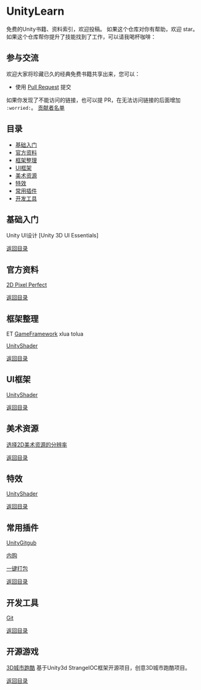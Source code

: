 # UnityLearn
免费的Unity书籍、资料索引，欢迎投稿。
如果这个仓库对你有帮助，欢迎 star。如果这个仓库帮你提升了技能找到了工作，可以请我喝杯咖啡：

## 参与交流

欢迎大家将珍藏已久的经典免费书籍共享出来，您可以：

* 使用 [Pull Request](https://github.com/xJayLee/LearnUnity/pulls) 提交

如果你发现了不能访问的链接，也可以提 PR，在无法访问链接的后面增加 `:worried:`。
[贡献者名单](https://github.com/xJayLee/LearnUnity/graphs/contributors)

## 目录
 * [基础入门](#基础入门)
 * [官方资料](#官方资料)
 * [框架整理](#框架整理)
 * [UI框架](#UI框架)
 * [美术资源](#美术资源)
 * [特效](#特效)
 * [常用插件](#常用插件)
 * [开发工具](#开发工具)

 
## 基础入门
Unity UI设计 [Unity 3D UI Essentials]

[返回目录](#目录)

## 官方资料
[2D Pixel Perfect](https://github.com/Unity-Technologies/2d-pixel-perfect)

[返回目录](#目录)

## 框架整理
ET
[GameFramework](https://gameframework.cn/)
xlua
tolua

[UnityShader](https://github.com/search?p=2&q=unity+Shader)

[返回目录](#目录)

## UI框架
[UnityShader](https://github.com/search?p=2&q=unity+Shader)

[返回目录](#目录)

## 美术资源
[选择2D美术资源的分辨率](https://mp.weixin.qq.com/s?__biz=MzU5MjQ1NTEwOA==&mid=2247496072&idx=1&sn=6b0fd5fff21735ff8ec9d10e55893b29&chksm=fe1dc523c96a4c35dc05e99a9b6e60f70f6b03cf8573191a640903bef349c2f92abbd913e683&mpshare=1&scene=23&srcid=121438eeJHHAj8J825Av2Clu#rd)

[返回目录](#目录)

## 特效
[UnityShader](https://github.com/search?p=2&q=unity+Shader)

[返回目录](#目录)

## 常用插件
[UnityGitgub](https://unity.github.com)

[内购](https://github.com/voltrue2/in-app-purchase)

[一键打包](https://www.cnblogs.com/wang-jin-fu/p/11242450.html)


[返回目录](#目录)

## 开发工具
[Git](https://blog.csdn.net/asklxf/article/details/10131835)

[返回目录](#目录)

## 开源游戏
[3D城市跑酷](https://gitee.com/keyle/SuperStrange)
基于Unity3d StrangeIOC框架开源项目，创意3D城市跑酷项目。

[返回目录](#目录)

